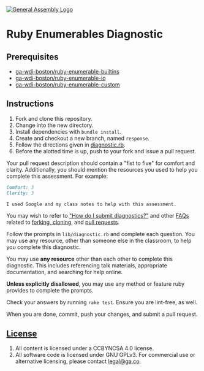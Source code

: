 [![General Assembly Logo](https://camo.githubusercontent.com/1a91b05b8f4d44b5bbfb83abac2b0996d8e26c92/687474703a2f2f692e696d6775722e636f6d2f6b6538555354712e706e67)](https://generalassemb.ly/education/web-development-immersive)

# Ruby Enumerables Diagnostic

## Prerequisites

-   [ga-wdi-boston/ruby-enumerable-builtins](https://github.com/ga-wdi-boston/ruby-enumerable-builtins)
-   [ga-wdi-boston/ruby-enumerable-io](https://github.com/ga-wdi-boston/ruby-enumerable-io)
-   [ga-wdi-boston/ruby-enumerable-custom](https://github.com/ga-wdi-boston/ruby-enumerable-custom)

## Instructions

1.  Fork and clone this repository.
1.  Change into the new directory.
1.  Install dependencies with `bundle install`.
1.  Create and checkout a new branch, named `response`.
1.  Follow the directions given in [diagnostic.rb](diagnostic.rb).
1.  Before the alotted time is up, push to your fork and issue a pull request.

Your pull request description should contain a "fist to five" for comfort and
clarity. Additionally, you should mention the resources you used to help you
complete this assessment. For example:

```md
Comfort: 3
Clarity: 3

I used Google and my class notes to help with this assessment.
```

You may wish to refer to ["How do I submit diagnostics?"](https://github.com/ga-wdi-boston/meta/wiki/Diagnostics)
and other [FAQs](https://github.com/ga-wdi-boston/meta/wiki/) related to
[forking, cloning](https://github.com/ga-wdi-boston/meta/wiki/ForkAndClone),
and [pull requests](https://github.com/ga-wdi-boston/meta/wiki/PullRequest).

Follow the prompts in `lib/diagnostic.rb` and complete each question.
You may use any resource, other than someone else in the classroom, to help you
 complete this diagnostic.

You may use **any resource** other than each other to complete this diagnostic.
This includes referencing talk materials, appropriate documentation, and
 searching for help online.

**Unless explicitly disallowed**, you may use any method or feature ruby
provides to complete the prompts.

Check your answers by running `rake test`. Ensure you are lint-free, as well.

When you are done, commit, push your changes, and submit a pull request.

## [License](LICENSE)

1.  All content is licensed under a CC­BY­NC­SA 4.0 license.
1.  All software code is licensed under GNU GPLv3. For commercial use or
    alternative licensing, please contact legal@ga.co.
